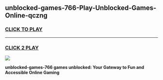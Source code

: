 
## unblocked-games-766-Play-Unblocked-Games-Online-qczng
<h3>
<a href="https://premium76.site?title=unblocked-games-766&ref=25A">CLICK TO PLAY</a></h3>
<hr>

<h3>
<a href="https://premium76.site?title=unblocked-games-766&ref=25A">CLICK 2 PLAY</a>
  
</h3>

<a href="https://premium76.site?title=unblocked-games-766&ref=25A"><img src="https://clearcache.store/games.png"></a>


**unblocked-games-766 games unblocked: Your Gateway to Fun and Accessible Online Gaming**
